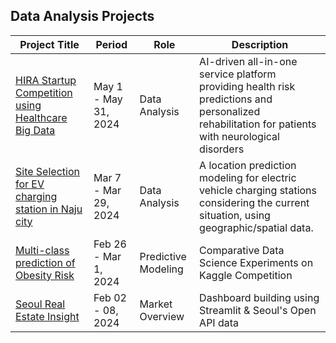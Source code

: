 ## Data Analysis Projects

| Project Title |    Period     |     Role     |     Description     | 
| ------------- | ------------- | ------------ | --------------------|
| [HIRA Startup Competition using Healthcare Big Data](https://github.com/dsmondo/final_project) | May 1 - May 31, 2024 | Data Analysis | AI-driven all-in-one service platform providing health risk predictions and personalized rehabilitation for patients with neurological disorders |
| [Site Selection for EV charging station in Naju city](https://github.com/dsmondo/jh-faces) | Mar 7 - Mar 29, 2024 | Data Analysis | A location prediction modeling for electric vehicle charging stations considering the current situation, using geographic/spatial data. |
| [Multi-class prediction of Obesity Risk](https://github.com/dsmondo/kaggle) | Feb 26 - Mar 1, 2024 | Predictive Modeling | Comparative Data Science Experiments on Kaggle Competition |
| [Seoul Real Estate Insight](https://github.com/dsmondo/miniProject) | Feb 02 - 08, 2024 | Market Overview | Dashboard building using Streamlit & Seoul's Open API data |
